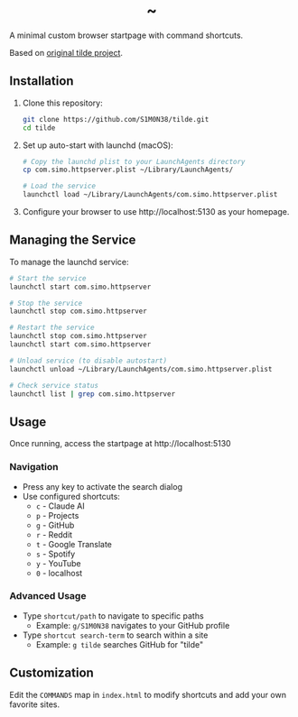 <h1 align="center">~</h1>

A minimal custom browser startpage with command shortcuts.

Based on [original tilde project](https://github.com/xvvvyz/tilde).

## Installation

1. Clone this repository:

   ```bash
   git clone https://github.com/S1M0N38/tilde.git
   cd tilde
   ```

2. Set up auto-start with launchd (macOS):

   ```bash
   # Copy the launchd plist to your LaunchAgents directory
   cp com.simo.httpserver.plist ~/Library/LaunchAgents/

   # Load the service
   launchctl load ~/Library/LaunchAgents/com.simo.httpserver.plist
   ```

3. Configure your browser to use http://localhost:5130 as your homepage.

## Managing the Service

To manage the launchd service:

```bash
# Start the service
launchctl start com.simo.httpserver

# Stop the service
launchctl stop com.simo.httpserver

# Restart the service
launchctl stop com.simo.httpserver
launchctl start com.simo.httpserver

# Unload service (to disable autostart)
launchctl unload ~/Library/LaunchAgents/com.simo.httpserver.plist

# Check service status
launchctl list | grep com.simo.httpserver
```

## Usage

Once running, access the startpage at http://localhost:5130

### Navigation

- Press any key to activate the search dialog
- Use configured shortcuts:
  - `c` - Claude AI
  - `p` - Projects
  - `g` - GitHub
  - `r` - Reddit
  - `t` - Google Translate
  - `s` - Spotify
  - `y` - YouTube
  - `0` - localhost

### Advanced Usage

- Type `shortcut/path` to navigate to specific paths
  - Example: `g/S1M0N38` navigates to your GitHub profile
- Type `shortcut search-term` to search within a site
  - Example: `g tilde` searches GitHub for "tilde"

## Customization

Edit the `COMMANDS` map in `index.html` to modify shortcuts and add your own favorite sites.
